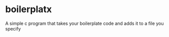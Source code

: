 # boilerplatx
A simple c program that takes your boilerplate code and adds it to a file you specify
